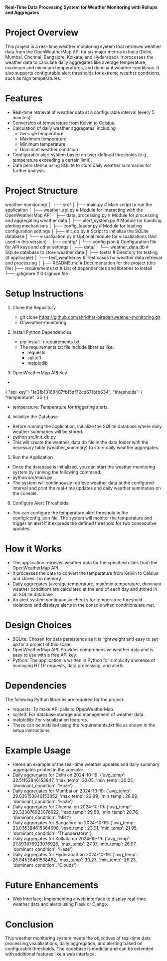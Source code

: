 **Real-Time Data Processing System for Weather Monitoring with Rollups and Aggregates**

# Project Overview
This project is a real-time weather monitoring system that retrieves weather data from the OpenWeatherMap API for six major metros in India (Delhi, Mumbai, Chennai, Bangalore, Kolkata, and Hyderabad). It processes the weather data to calculate daily aggregates like average temperature, maximum and minimum temperatures, and dominant weather conditions. It also supports configurable alert thresholds for extreme weather conditions, such as high temperatures.

# Features
* Real-time retrieval of weather data at a configurable interval (every 5 minutes).
* Conversion of temperature from Kelvin to Celsius.
* Calculation of daily weather aggregates, including:
   * Average temperature
   * Maximum temperature
   * Minimum temperature
   * Dominant weather condition
* Configurable alert system based on user-defined thresholds (e.g., temperature exceeding a certain limit).
* Data persistence using SQLite to store daily weather summaries for further analysis.

# Project Structure
weather-monitoring/
│
├── src/
│   ├── main.py                 # Main script to run the application
│   ├── weather_api.py           # Module for interacting with the OpenWeatherMap API
│   ├── data_processing.py       # Module for processing and aggregating weather data
│   ├── alert_system.py          # Module for handling alerting mechanisms
│   ├── config_loader.py         # Module for loading configuration settings
│   ├── init_db.py               # Script to initialize the SQLite database
│   └── visualization.py         # Optional module for visualizations (Not used in this version)
│
├── config/
│   └── config.json              # Configuration file for API keys and other settings
│
├── data/
│   └── weather_data.db          # SQLite database to store weather data
│
├── tests/                       # Directory for testing (if applicable)
│   └── test_weather.py          # Test cases for weather data retrieval and processing
│
├── README.md                    # Documentation for the project (this file)
├── requirements.txt             # List of dependencies and libraries to install
└── .gitignore                   # Git ignore file

# Setup Instructions

1. Clone the Repository
   * git clone https://github.com/shridhar-biradar/weather-monitoring.git
   * D:\weather-monitoring

2. Install Python Dependencies
   * pip install -r requirements.txt 
   * The requirements.txt file include libraries like:
      * requests
      * sqlite3
      * matplotlib

3. OpenWeatherMap API Key
* 
{
    "api_key": "1a31b13168487fb15df72cd671bfb634",
    "thresholds": {
        "temperature": 35
    }
}
* temperature: Temperature for triggering alerts.

4. Initialize the Database
* Before running the application, initialize the SQLite database where daily weather summaries will be stored.
* python src/init_db.py
* This will create the weather_data.db file in the data folder with the necessary table (weather_summary) to store daily weather aggregates.

5. Run the Application
* Once the database is initialized, you can start the weather monitoring system by running the following command:
* python src/main.py
* The system will continuously retrieve weather data at the configured interval and print the real-time updates and daily weather summaries on the console.

6. Configure Alert Thresholds
* You can configure the temperature alert threshold in the config/config.json file. The system will monitor the temperature and trigger an alert if it exceeds the defined threshold for two consecutive updates.

# How it Works
* The application retrieves weather data for the specified cities from the OpenWeatherMap API.
* It processes the data to convert the temperature from Kelvin to Celsius and stores it in memory.
* Daily aggregates (average temperature, max/min temperature, dominant weather condition) are calculated at the end of each day and stored in an SQLite database.
* An alert system continuously checks for temperature threshold violations and displays alerts in the console when conditions are met.

# Design Choices
* SQLite: Chosen for data persistence as it is lightweight and easy to set up for a project of this scale.
* OpenWeatherMap API: Provides comprehensive weather data and is easy to use with a free API key.
* Python: The application is written in Python for simplicity and ease of managing HTTP requests, data processing, and alerts.

# Dependencies
The following Python libraries are required for the project:
* requests: To make API calls to OpenWeatherMap.
* sqlite3: For database storage and management of weather data.
* matplotlib: For visualization features.
* These can be installed using the requirements.txt file as shown in the setup instructions.

# Example Usage
* Here’s an example of the real-time weather updates and daily summary aggregates printed in the console:
* Daily aggregates for Delhi on 2024-10-19: {'avg_temp': 32.51153846153847, 'max_temp': 33.05, 'min_temp': 30.05, 'dominant_condition': 'Haze'}
* Daily aggregates for Mumbai on 2024-10-19: {'avg_temp': 29.836153846153852, 'max_temp': 29.99, 'min_temp': 28.99, 'dominant_condition': 'Haze'}
* Daily aggregates for Chennai on 2024-10-19: {'avg_temp': 29.323076923076922, 'max_temp': 29.58, 'min_temp': 28.76, 'dominant_condition': 'Mist'}
* Daily aggregates for Bangalore on 2024-10-19: {'avg_temp': 23.035384615384608, 'max_temp': 23.91, 'min_temp': 21.95, 'dominant_condition': 'Thunderstorm'}
* Daily aggregates for Kolkata on 2024-10-19: {'avg_temp': 27.893076923076926, 'max_temp': 27.97, 'min_temp': 26.97, 'dominant_condition': 'Haze'}
* Daily aggregates for Hyderabad on 2024-10-19: {'avg_temp': 28.84538461538462, 'max_temp': 30.23, 'min_temp': 26.23, 'dominant_condition': 'Clouds'}

# Future Enhancements
* Web Interface: Implementing a web interface to display real-time weather data and alerts using Flask or Django.

# Conclusion
This weather monitoring system meets the objectives of real-time data processing,visualizations, daily aggregation, and alerting based on configurable thresholds. The codebase is modular and can be extended with additional features like a web interface.
